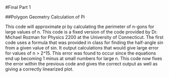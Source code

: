 #Final Part 1

##Polygon Geometry Calculation of Pi

This code will approximate pi by calculating the perimeter of n-gons for large values of n. This code is a fixed version of the code provided by Dr. Michael Rozman for Physics 2200 at the University of Connecticut. The first code uses a formula that was provided in class for finding the half-angle sin from a given value of sin. It output calculations that would give large error for values of n > 2^15. This error was found to occur since the equations end up becoming 1 minus at small numbers for large n. This code now fixes the error within the previous code and gives the correct output as well as giving a correctly linearized plot.
